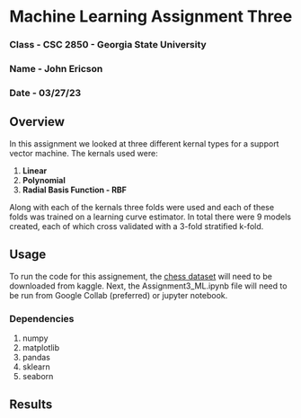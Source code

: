 # Machine Learning Assignment Three

### Class - CSC 2850 - Georgia State University
### Name - John Ericson
### Date - 03/27/23


## Overview

In this assignment we looked at three different kernal types for a support vector machine. The kernals used were:

1. **Linear**
2. **Polynomial**
3. **Radial Basis Function - RBF**

Along with each of the kernals three folds were used and each of these folds was trained on a learning curve estimator. In total there were 9 models created, each of which cross validated with a 3-fold stratified k-fold. 

## Usage

To run the code for this assignement, the [chess dataset]( https://www.kaggle.com/datasets/datasnaek/chess) will need to be downloaded from kaggle. Next, the Assignment3_ML.ipynb file will need to be run from Google Collab (preferred) or jupyter notebook. 

### Dependencies

1. numpy
2. matplotlib
3. pandas
4. sklearn
5. seaborn

## Results


